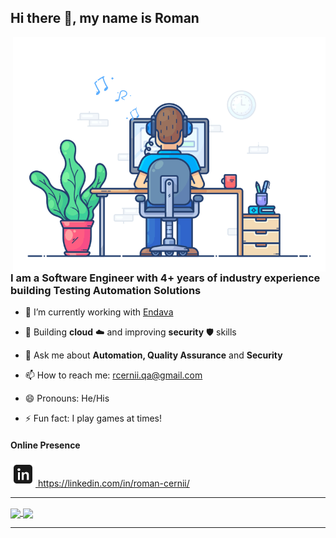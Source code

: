 ## Hi there 👋, my name is Roman

<!--
**cernii/cernii** is a ✨ _special_ ✨ repository because its `README.md` (this file) appears on your GitHub profile.
-->

<img align="right" src="https://github.com/cernii/cernii/blob/main/pictures/gif/engineer.gif" alt="Hola Coders" width="500" height="auto">

### I am a Software Engineer with 4+ years of industry experience building Testing Automation Solutions

- 🔭 I’m currently working with [Endava](https://endava.com)

- 🌱 Building **cloud** ☁️ and improving **security** 🛡️ skills

- 💬 Ask me about **Automation, Quality Assurance** and **Security**

- 📫 How to reach me: rcernii.qa@gmail.com

- 😄 Pronouns: He/His

- ⚡ Fun fact: I play games at times!

#### Online Presence

<a href="https://linkedin.com/in/roman-cernii/">
  <picture>
    <source media="(prefers-color-scheme: dark)" srcset="https://github.com/cernii/cernii/blob/main/pictures/svg/linkedin-light.svg">
    <source media="(prefers-color-scheme: light)" srcset="https://github.com/cernii/cernii/blob/main/pictures/svg/linkedin-dark.svg">
    <img alt="My LinkedIn" src="https://github.com/cernii/cernii/blob/main/pictures/svg/linkedin-dark.svg" height="40em">
  </picture>https://linkedin.com/in/roman-cernii/
</a>

---

<div>  
  <a href="https://github.com/cernii">
    <img align="center" height="160em" src="https://github-readme-stats.vercel.app/api/top-langs/?username=cernii&show_icons=true&include_all_commits=true&count_private=true&layout=compact&langs_count=8">
  </a>
  <a href="https://github.com/cernii">
    <img align="center" height="160em" src="https://github-readme-stats.vercel.app/api?username=cernii&show_icons=true&include_all_commits=true&count_private=true">
  </a>
</div>

---
